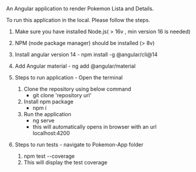An Angular application to render Pokemon Lista and Details.

To run this application in the local. Please follow the steps.

1. Make sure you have installed Node.js( > 16v , min version 16 is needed)
2. NPM (node package manager) should be installed (> 8v)
3. Install angular version 14 - npm install -g @angular/cli@14
4. Add Angular material - ng add @angular/material

3. Steps to run application - Open the terminal 
    1. Clone the repository using below command
        *  git clone 'repository url'
    2. Install npm package
        * npm i
    3. Run the application
        * ng serve
        * this will automatically opens in browser with an url localhost:4200

4. Steps to run tests - navigate to Pokemon-App folder
    1. npm test --coverage
    2. This will display the test coverage
        